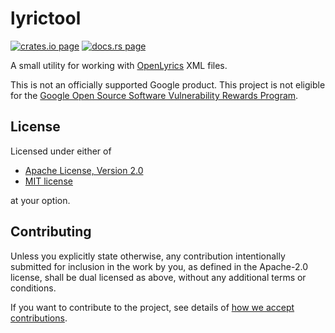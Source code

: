# lyrictool

[![crates.io page](https://img.shields.io/crates/v/lyrictool.svg)](https://crates.io/crates/lyrictool)
[![docs.rs page](https://docs.rs/lyrictool/badge.svg)](https://docs.rs/lyrictool)

A small utility for working with [OpenLyrics](https://docs.openlyrics.org/en/latest/) XML files.

This is not an officially supported Google product. This project is not eligible for the
[Google Open Source Software Vulnerability Rewards Program](https://bughunters.google.com/open-source-security).

## License

Licensed under either of

- [Apache License, Version 2.0](http://www.apache.org/licenses/LICENSE-2.0)
- [MIT license](http://opensource.org/licenses/MIT)

at your option.

## Contributing

Unless you explicitly state otherwise, any contribution intentionally submitted for inclusion in the
work by you, as defined in the Apache-2.0 license, shall be dual licensed as above, without any
additional terms or conditions.

If you want to contribute to the project, see details of
[how we accept contributions](../CONTRIBUTING.md).
